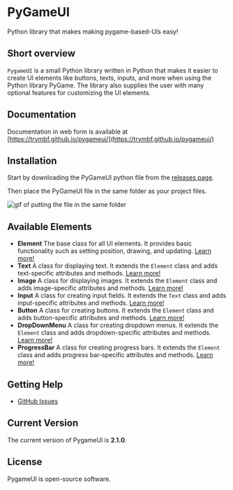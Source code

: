 # PyGameUI

Python library that makes making pygame-based-UIs easy!

## Short overview

`PygameUI` is a small Python library written in Python that makes it easier to create UI elements like buttons, texts, inputs, and more when using the Python library PyGame. The library also supplies the user with many optional features for customizing the UI elements.

## Documentation

Documentation in web form is available at [https://trymbf.github.io/pygameui/](https://trymbf.github.io/pygameui/)

## Installation

Start by downloading the PyGameUI python file from the [releases page](https://github.com/trymbf/pygameui/releases).

Then place the PyGameUI file in the same folder as your project files.

![gif of putting the file in the same folder](https://trymbf.github.io/pygameui/assets//gifs//add_pygameui.gif)

## Available Elements

- **Element**
  The base class for all UI elements. It provides basic functionality such as setting position, drawing, and updating. [Learn more!](components/element.md)
- **Text**
  A class for displaying text. It extends the `Element` class and adds text-specific attributes and methods. [Learn more!](components/text.md)
- **Image**
  A class for displaying images. It extends the `Element` class and adds image-specific attributes and methods. [Learn more!](components/image.md)
- **Input**
  A class for creating input fields. It extends the `Text` class and adds input-specific attributes and methods. [Learn more!](components/input.md)
- **Button**
  A class for creating buttons. It extends the `Element` class and adds button-specific attributes and methods. [Learn more!](components/button.md)
- **DropDownMenu**
  A class for creating dropdown menus. It extends the `Element` class and adds dropdown-specific attributes and methods. [Learn more!](components/DropDownMenu.md)
- **ProgressBar**
  A class for creating progress bars. It extends the `Element` class and adds progress bar-specific attributes and methods. [Learn more!](components/progressbar.md)

## Getting Help

- [GitHub Issues](https://github.com/trymbf/pygameui/issues)

## Current Version

The current version of PygameUI is **2.1.0**.

## License

PygameUI is open-source software.
